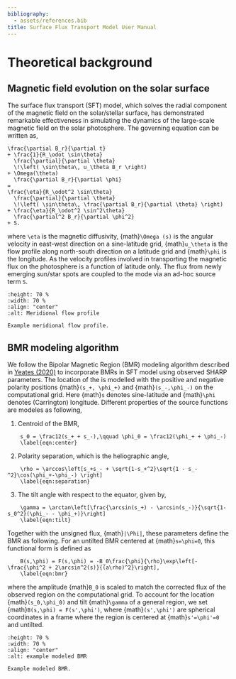 ```yaml
---
bibliography:
  - assets/references.bib
title: Surface Flux Transport Model User Manual
---
```


# Theoretical background

## Magnetic field evolution on the solar surface

The surface flux transport (SFT) model, which solves the radial
component of the magnetic field on the solar/stellar surface, has demonstrated
remarkable effectiveness in simulating the dynamics of the large-scale
magnetic field on the solar photosphere. The governing equation can be written
as,

```{math}
\frac{\partial B_r}{\partial t}
+ \frac{1}{R_\odot \sin\theta}
  \frac{\partial}{\partial \theta}
  \!\left( \sin\theta\, u_\theta B_r \right)
+ \Omega(\theta)
  \frac{\partial B_r}{\partial \phi}
=
\frac{\eta}{R_\odot^2 \sin\theta}
  \frac{\partial}{\partial \theta}
  \!\left( \sin\theta\, \frac{\partial B_r}{\partial \theta} \right)
+ \frac{\eta}{R_\odot^2 \sin^2\theta}
  \frac{\partial^2 B_r}{\partial \phi^2}
+ S.
```

where `\eta` is the magnetic diffusivity, {math}`\Omega (s)`
is the angular velocity in east-west direction on a sine-latitude grid,
{math}`u_\theta` is the flow profile along north-south direction on a
latitude grid and {math}`\phi` is the longitude. As the velocity profiles
involved in transporting the magnetic flux on the photosphere is a
function of latitude only. The flux from newly emerging sun/star spots are coupled to the mode via an ad-hoc source term `S`.

```{figure} flows.png
:height: 70 %
:width: 70 %
:align: "center"
:alt: Meridional flow profile

Example meridional flow profile.
```

## BMR modeling algorithm

We follow the Bipolar Magnetic Region (BMR) modeling algorithm described in [Yeates (2020)](https://doi.org/10.1007/s11207-020-01688-y) to incorporate BMRs in SFT model using observed SHARP parameters. The location of the is modelled with the positive and negative polarity positions {math}`(s_+, \phi_+)` and {math}`(s_-,\phi_-)` on the computational grid. Here {math}`s` denotes sine-latitude and {math}`\phi` denotes (Carrington) longitude. Different properties of the source functions are modeles as following,

1. Centroid of the BMR,

```{math}
    s_0 = \frac12(s_+ + s_-),\qquad \phi_0 = \frac12(\phi_+ + \phi_-)
    \label{eqn:center}
```

2. Polarity separation, which is the heliographic angle,

```{math}
    \rho = \arccos\left[s_+s_- + \sqrt{1-s_+^2}\sqrt{1 - s_-^2}\cos(\phi_+-\phi_-) \right]
    \label{eqn:separation}
```

3. The tilt angle with respect to the equator, given by,

```{math}
    \gamma = \arctan\left[\frac{\arcsin(s_+) - \arcsin(s_-)}{\sqrt{1-s_0^2}(\phi_- - \phi_+)}\right]
    \label{eqn:tilt}
```

Together with the unsigned flux, {math}`|\Phi|`, these parameters define the
BMR as following. For an untilted BMR centered at
{math}`s=\phi=0`, this functional form is defined as

```{math}
    B(s,\phi) = F(s,\phi) = -B_0\frac{\phi}{\rho}\exp\left[-\frac{\phi^2 + 2\arcsin^2(s)}{(a\rho)^2}\right],
    \label{eqn:bmr}
```

where the amplitude {math}`B_0` is scaled to match the
corrected flux of the observed region on the computational grid. To
account for the location {math}`(s_0,\phi_0)` and tilt {math}`\gamma` of a general
region, we set {math}`B(s,\phi) = F(s',\phi')`, where {math}`(s',\phi')` are
spherical coordinates in a frame where the region is centered at
{math}`s'=\phi'=0` and untilted.

```{figure} example_bmr.png
:height: 70 %
:width: 70 %
:align: "center"
:alt: example modeled BMR

Example modeled BMR.
```
